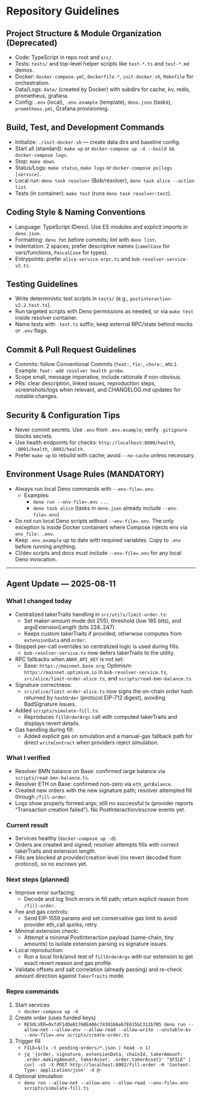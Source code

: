 # Repository Guidelines

## Project Structure & Module Organization (Deprecated)

- Code: TypeScript in repo root and `src/`.
- Tests: `tests/` and top-level helper scripts like `test-*.ts` and `test-*.md`
  demos.
- Docker: `docker-compose.yml`, `Dockerfile.*`, `init-docker.sh`, `Makefile` for
  orchestration.
- Data/Logs: `data/` (created by Docker) with subdirs for cache, kv, redis,
  prometheus, grafana.
- Config: `.env` (local), `.env.example` (template), `deno.json` (tasks),
  `prometheus.yml`, Grafana provisioning.

## Build, Test, and Development Commands

- Initialize: `./init-docker.sh` — create data dirs and baseline config.
- Start all (standard): `make up` or
  `docker-compose up -d --build && docker-compose logs`.
- Stop: `make down`.
- Status/Logs: `make status`, `make logs` or `docker-compose ps|logs [service]`.
- Local run: `deno task resolver` (Bob/resolver),
  `deno task alice --action list`.
- Tests (in container): `make test` (runs `deno task resolver:test`).

## Coding Style & Naming Conventions

- Language: TypeScript (Deno). Use ES modules and explicit imports in
  `deno.json`.
- Formatting: `deno fmt` before commits; lint with `deno lint`.
- Indentation: 2 spaces; prefer descriptive names (`camelCase` for
  vars/functions, `PascalCase` for types).
- Entrypoints: prefer `alice-service-orpc.ts` and `bob-resolver-service-v2.ts`.

## Testing Guidelines

- Write deterministic test scripts in `tests/` (e.g.,
  `postinteraction-v2.2.test.ts`).
- Run targeted scripts with Deno permissions as needed, or via `make test`
  inside resolver container.
- Name tests with `.test.ts` suffix; keep external RPC/state behind mocks or
  `.env` flags.

## Commit & Pull Request Guidelines

- Commits: follow Conventional Commits (`feat:`, `fix:`, `chore:`, etc.).
  Example: `feat: add resolver health probe`.
- Scope small, message imperative, include rationale if non-obvious.
- PRs: clear description, linked issues, reproduction steps, screenshots/logs
  when relevant, and CHANGELOG.md updates for notable changes.

## Security & Configuration Tips

- Never commit secrets. Use `.env` from `.env.example`; verify `.gitignore`
  blocks secrets.
- Use health endpoints for checks: `http://localhost:8000/health`,
  `:8001/health`, `:8002/health`.
- Prefer `make up` to rebuild with cache; avoid `--no-cache` unless necessary.

## Environment Usage Rules (MANDATORY)

- Always run local Deno commands with `--env-file=.env`.
  - Examples:
    - `deno run --env-file=.env ...`
    - `deno task alice` (tasks in `deno.json` already include `--env-file=.env`)
- Do not run local Deno scripts without `--env-file=.env`. The only exception is
  inside Docker containers where Compose injects env via `env_file: .env`.
- Keep `.env.example` up to date with required variables. Copy to `.env` before
  running anything.
- CI/dev scripts and docs must include `--env-file=.env` for any local Deno
  invocation.

---

## Agent Update — 2025-08-11

### What I changed today

- Centralized takerTraits handling in `src/utils/limit-order.ts`:
  - Set maker-amount mode (bit 255), threshold (low 185 bits), and argsExtensionLength (bits 224..247).
  - Keeps custom takerTraits if provided; otherwise computes from `extensionData` and `order`.
- Stopped per-call overrides so centralized logic is used during fills.
  - `bob-resolver-service.ts` now defers takerTraits to the utility.
- RPC fallbacks when `ANKR_API_KEY` is not set:
  - Base: `https://mainnet.base.org`; Optimism: `https://mainnet.optimism.io` in `bob-resolver-service.ts`, `src/alice/limit-order-alice.ts`, and `scripts/read-bmn-balance.ts`.
- Signature correctness:
  - `src/alice/limit-order-alice.ts` now signs the on-chain order hash returned by `hashOrder` (protocol EIP-712 digest), avoiding BadSignature issues.
- Added `scripts/simulate-fill.ts`:
  - Reproduces `fillOrderArgs` call with computed takerTraits and displays revert details.
- Gas handling during fill:
  - Added explicit gas on simulation and a manual-gas fallback path for direct `writeContract` when providers reject simulation.

### What I verified

- Resolver BMN balance on Base: confirmed large balance via `scripts/read-bmn-balance.ts`.
- Resolver ETH on Base: confirmed non-zero via `eth_getBalance`.
- Created new orders with the new signature path; resolver attempted fill through `/fill-order`.
- Logs show properly formed args; still no successful tx (provider reports “Transaction creation failed”). No PostInteraction/escrow events yet.

### Current result

- Services healthy (`docker-compose up -d`).
- Orders are created and signed; resolver attempts fills with correct takerTraits and extension length.
- Fills are blocked at provider/creation level (no revert decoded from protocol), so no escrows yet.

### Next steps (planned)

- Improve error surfacing:
  - Decode and log 1inch errors in fill path; return explicit reason from `/fill-order`.
- Fee and gas controls:
  - Send EIP-1559 params and set conservative gas limit to avoid provider eth_call quirks; retry.
- Minimal extension check:
  - Attempt a minimal PostInteraction payload (same-chain, tiny amounts) to isolate extension parsing vs signature issues.
- Local reproduction:
  - Run a local fork/anvil test of `fillOrderArgs` with our extension to get exact revert reason and gas profile.
- Validate offsets and salt correlation (already passing) and re-check amount direction against `TakerTraits` mode.

### Repro commands

1) Start services
   - `docker-compose up -d`
2) Create order (uses funded keys)
   - `RESOLVER=0xfdF1dDeB176BEA06c7430166e67E615bC312b7B5 deno run --allow-net --allow-env --allow-read --allow-write --unstable-kv --env-file=.env scripts/create-order.ts`
3) Trigger fill
   - `FILE=$(ls -t pending-orders/*.json | head -n 1)`
   - `jq '{order, signature, extensionData, chainId, takerAmount: .order.makingAmount, takerAsset: .order.takerAsset}' "$FILE" | curl -sS -X POST http://localhost:8002/fill-order -H 'Content-Type: application/json' -d @-`
4) Optional simulation
   - `deno run --allow-net --allow-env --allow-read --env-file=.env scripts/simulate-fill.ts`

